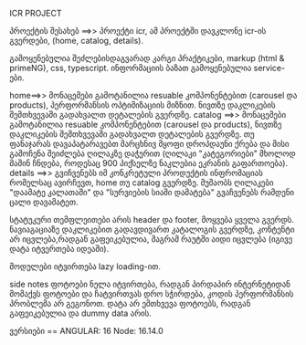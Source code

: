 ICR PROJECT

პროექტის შესახებ ==>>
პროექტი icr, ამ პროექტში დავკლონე icr-ის გვერდები, (home, catalog, details).

გამოყენებულია შეძლებისდაგვარად კარგი პრაქტიკები, markup (html & primeNG), css, typescript. ინფორმაციის ბაზათ გამოყენებულია service-ები.

home==>> მონაცემები გამოტანილია resuable კომპონენტებით (carousel და products), პერფორმანსის ოპტიმიზაციის მიზნით. ნივთზე დაკლიკების შემთხვევაში გადახვალთ დეტალების გვერდზე.
catalog ==>> მონაცემები გამოტანილია resuable კომპონენტებით (carousel და products), ნივთზე დაკლიკების შემთხვევაში გადახვალთ დეტალების გვერდზე. თუ ფანაჯარას დავაპატარავებთ მარცხნივ მყოფი დროპდაუნი ქრება და მისი გამოჩენა შეიძლება ღილაკზე დაჭერით (ღილაკი "კატეგორიები" მხოლოდ მაშინ ჩნდება, როდესაც  900 პიქსელზე ნაკლებია ეკრანის გაფართოება).
details ==>> გვიჩვენებს იმ კონკრეტული პროდუქტის ინფრომაციას რომელსაც ავირჩევთ, home თუ catalog გვერდზე. მუშაობს ღილაკები "დაამატე კალათაში" და "სურვიების სიაში დამატება" გვაჩვენებს რამდენი ცალი დავამატეთ.

სტატუკური თემფლეითები არის header და footer, მოყვება ყველა გვერდს. 
ნავიაგაციაზე დაკლიკებით გადავდივართ კატალოგის გვერდზე, კონტენტი არ იცვლება,რადგან გაფეიკებულია, მაგრამ რაუტში აიდი იცვლება (იგივე დატა იტვერთება იდეაში).

მოდულები იტვირთება lazy loading-ით.


side notes
ფოტოები ნელა იტვირთება, რადგან პირდაპირ ინტერნეტიდან მომაქვს ფოტოები და ჩატვირთვას დრო სჭირდება, კოდის პერფორმანსის პრობლემა არ გეგონოთ.
დატა არ ემთხვევა ფოტოებს, რადგან გაფეიკებულია და dummy data არის.




ვერსიები == 
ANGULAR: 16
Node: 16.14.0
